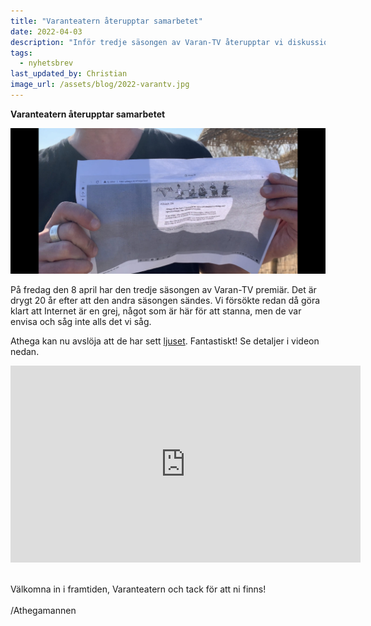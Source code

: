 ```yaml
---
title: "Varanteatern återupptar samarbetet"
date: 2022-04-03
description: "Inför tredje säsongen av Varan-TV återupptar vi diskussionerna om Internet med Varanteatern"
tags:
  - nyhetsbrev
last_updated_by: Christian
image_url: /assets/blog/2022-varantv.jpg
---
```


**Varanteatern återupptar samarbetet**

<img src="/assets/blog/2022-varantv.jpg" alt="Varanteatern och Athegamannen">

På fredag den 8 april har den tredje säsongen av Varan-TV premiär. Det är drygt
20 år efter att den andra säsongen sändes. Vi försökte redan då göra klart att
Internet är en grej, något som är här för att stanna, men de var envisa och såg
inte alls det vi såg.

Athega kan nu avslöja att de har sett [ljuset](https://1997.athega.se/).
Fantastiskt! Se detaljer i videon nedan.

<iframe width="560" height="315" src="https://www.youtube.com/embed/ClRzxzs-6GA" title="YouTube video player" frameborder="0" allow="accelerometer; autoplay; clipboard-write; encrypted-media; gyroscope; picture-in-picture" allowfullscreen></iframe>
<br>
<br>

Välkomna in i framtiden, Varanteatern och tack för att ni finns!
<br>
<br>
/Athegamannen
